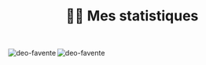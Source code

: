 <h1 align="center">👨‍💻 Mes statistiques</h1><br>
<p align="left">
</p>

<p><img align="left" src="https://github-readme-stats.vercel.app/api/top-langs?username=deo-favente&show_icons=true&locale=en&layout=compact" alt="deo-favente" /></p>
<p><img align="center" src="https://github-readme-stats.vercel.app/api?username=deo-favente&show_icons=true&locale=en" alt="deo-favente" /></p>
